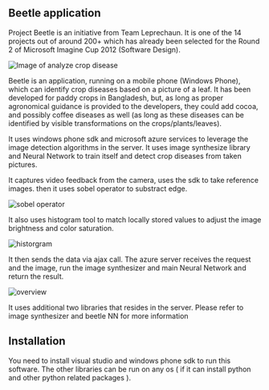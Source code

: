 Beetle application
----------------------

Project Beetle is an initiative from Team Leprechaun. It is one of the 14 projects out of around 200+ which has already been selected for the Round 2 of Microsoft Imagine Cup 2012 (Software Design).

![Image of analyze crop disease](https://github.com/taifuranwar/beetle-main-app/raw/master/images/analyze.JPG)

Beetle is an application, running on a mobile phone (Windows Phone), which can identify crop diseases based on a picture of a leaf.
It has been developed for paddy crops in Bangladesh, but, as long as proper agronomical guidance is provided to the developers, they could add cocoa, and possibly coffee diseases as well (as long as these diseases can be identified by visible transformations on the crops/plants/leaves).

It uses windows phone sdk and microsoft azure services to leverage the image detection algorithms in the server. It uses image synthesize library and Neural Network to train itself and detect crop diseases from taken pictures.

It captures video feedback from the camera, uses the sdk to take reference images. then it uses sobel operator to substract edge.

![sobel operator](https://raw.githubusercontent.com/taifuranwar/beetle-main-app/master/images/sobel.JPG)

It also uses histogram tool to match locally stored values to adjust the image brightness and color saturation.

![historgram](https://raw.githubusercontent.com/taifuranwar/beetle-main-app/master/images/histogram.JPG)

It then sends the data via ajax call. The azure server receives the request and the image, run the image synthesizer and main Neural Network and return the result.

![overview](https://raw.githubusercontent.com/taifuranwar/beetle-main-app/master/images/overview.JPG)

It uses additional two libraries that resides in the server. Please refer to image synthesizer and beetle NN for more information



Installation
------------
You need to install visual studio and windows phone sdk to run this software. The other libraries can be run on any os ( if it can install python and other python related packages ).